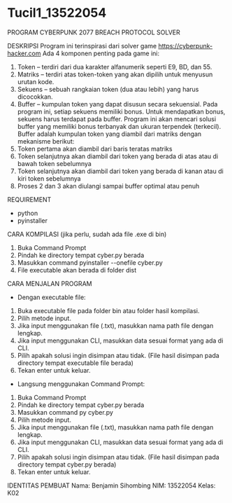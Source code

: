 # Tucil1_13522054

PROGRAM CYBERPUNK 2077 BREACH PROTOCOL SOLVER

DESKRIPSI
Program ini terinspirasi dari solver game https://cyberpunk-hacker.com
Ada 4 komponen penting pada game ini:
1. Token – terdiri dari dua karakter alfanumerik seperti E9, BD, dan 55.
2. Matriks – terdiri atas token-token yang akan dipilih untuk menyusun urutan kode.
3. Sekuens – sebuah rangkaian token (dua atau lebih) yang harus dicocokkan.
4. Buffer – kumpulan token yang dapat disusun secara sekuensial.
Pada program ini, setiap sekuens memiliki bonus. 
Untuk mendapatkan bonus, sekuens harus terdapat pada buffer.
Program ini akan mencari solusi buffer yang memiliki bonus terbanyak dan ukuran terpendek (terkecil).
Buffer adalah kumpulan token yang diambil dari matriks dengan mekanisme berikut:
1. Token pertama akan diambil dari baris teratas matriks
2. Token selanjutnya akan diambil dari token yang berada di atas atau di bawah token sebelumnya
3. Token selanjutnya akan diambil dari token yang berada di kanan atau di kiri token sebelumnya
4. Proses 2 dan 3 akan diulangi sampai buffer optimal atau penuh

REQUIREMENT
- python
- pyinstaller

CARA KOMPILASI (jika perlu, sudah ada file .exe di bin)
1. Buka Command Prompt
2. Pindah ke directory tempat cyber.py berada
3. Masukkan command 
    pyinstaller --onefile cyber.py
4. File executable akan berada di folder dist

CARA MENJALAN PROGRAM
- Dengan executable file:
1. Buka executable file pada folder bin atau folder hasil kompilasi.
2. Pilih metode input.
3. Jika input menggunakan file (.txt), masukkan nama path file dengan lengkap.
4. Jika input menggunakan CLI, masukkan data sesuai format yang ada di CLI. 
5. Pilih apakah solusi ingin disimpan atau tidak. (File hasil disimpan pada directory tempat executable file berada)
6. Tekan enter untuk keluar.
- Langsung menggunakan Command Prompt:
1. Buka Command Prompt
2. Pindah ke directory tempat cyber.py berada
3. Masukkan command
    py cyber.py
4. Pilih metode input.
5. Jika input menggunakan file (.txt), masukkan nama path file dengan lengkap.
6. Jika input menggunakan CLI, masukkan data sesuai format yang ada di CLI. 
7. Pilih apakah solusi ingin disimpan atau tidak. (File hasil disimpan pada directory tempat cyber.py berada)
8. Tekan enter untuk keluar.

IDENTITAS PEMBUAT
Nama: Benjamin Sihombing
NIM: 13522054
Kelas: K02

